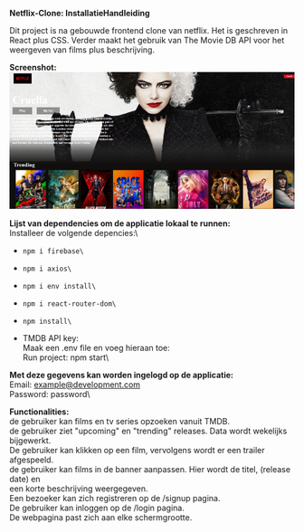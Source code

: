 **Netflix-Clone: InstallatieHandleiding**

Dit project is na gebouwde frontend clone van netflix. Het is geschreven in React plus CSS.
Verder maakt het gebruik van The Movie DB API voor het weergeven van films plus beschrijving.

**Screenshot:**
![img.png](img.png)

**Lijst van dependencies om de applicatie lokaal te runnen:**\
Installeer de volgende depencies:\
-     npm i firebase\
-     npm i axios\
-     npm i env install\
-     npm i react-router-dom\
-     npm install\
+  TMDB API key:\
   Maak een .env file en voeg hieraan toe:\
   Run project: npm start\

**Met deze gegevens kan worden ingelogd op de applicatie:**\
    Email:      example@development.com\
    Password:   password\

**Functionalities:**\
de gebruiker kan films en tv series opzoeken vanuit TMDB.\
de gebruiker ziet "upcoming" en "trending" releases. Data wordt wekelijks bijgewerkt.\
De gebruiker kan klikken op een film, vervolgens wordt er een trailer afgespeeld.\
de gebruiker kan films in de banner aanpassen. Hier wordt de titel, (release date) en \
een korte beschrijving weergegeven.\
Een bezoeker kan zich registreren op de /signup pagina.\
De gebruiker kan inloggen op de /login pagina.\
De webpagina past zich aan elke schermgrootte.



